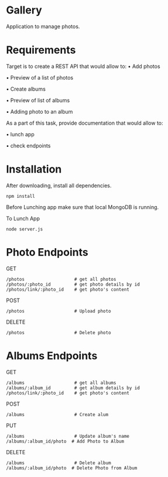 # Gallery

Application to manage photos.

# Requirements

Target is to create a REST API that would allow to:
• Add photos

• Preview of a list of photos

• Create albums

• Preview of list of albums

• Adding photo to an album

As a part of this task, provide documentation that would allow to:

• lunch app

• check endpoints

# Installation

After downloading, install all dependencies.

```npm
npm install
```

Before Lunching app make sure that local MongoDB is running.

To Lunch App

```npm
node server.js
```

# Photo Endpoints

GET

```http
/photos                   # get all photos
/photos/:photo_id         # get photo details by id
/photos/link/:photo_id    # get photo's content
```

POST

```http
/photos                   # Upload photo
```

DELETE

```http
/photos                   # Delete photo
```

# Albums Endpoints

GET

```http
/albums                   # get all albums
/albums/:album_id         # get album details by id
/photos/link/:photo_id    # get photo's content
```

POST

```http
/albums                   # Create alum
```

PUT

```http
/albums                   # Update album's name
/albums/:album_id/photo  # Add Photo to Album
```

DELETE

```http
/albums                   # Delete album
/albums/:album_id/photo  # Delete Photo from Album
```
